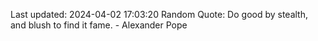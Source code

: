 Last updated: 2024-04-02 17:03:20
Random Quote: Do good by stealth, and blush to find it fame. - Alexander Pope